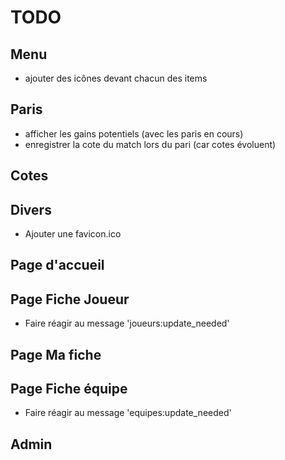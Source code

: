 TODO
=====

Menu
-----
* ajouter des icônes devant chacun des items

Paris
----
* afficher les gains potentiels (avec les paris en cours)
* enregistrer la cote du match lors du pari (car cotes évoluent)

Cotes
-----


Divers
-----
* Ajouter une favicon.ico

Page d'accueil
-------


Page Fiche Joueur
--------
* Faire réagir au message 'joueurs:update_needed'

Page Ma fiche
---------

Page Fiche équipe
----------
* Faire réagir au message 'equipes:update_needed'

Admin
-----

